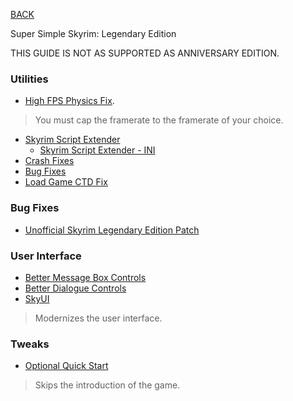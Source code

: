 
[BACK](..)

Super Simple Skyrim: Legendary Edition

THIS GUIDE IS NOT AS SUPPORTED AS ANNIVERSARY EDITION.

### Utilities
- [High FPS Physics Fix](https://www.reddit.com/r/skyrimmods/comments/6xzthx/a_few_lesser_known_ini_tweaks_120_fps_physics_fix/).
> You must cap the framerate to the framerate of your choice.
- [Skyrim Script Extender](https://www.nexusmods.com/skyrim/mods/100216)
    - [Skyrim Script Extender - INI](https://www.nexusmods.com/skyrim/mods/51038)
- [Crash Fixes](https://www.nexusmods.com/skyrim/mods/72725)
- [Bug Fixes](https://www.nexusmods.com/skyrim/mods/76747)
- [Load Game CTD Fix](https://www.nexusmods.com/skyrim/mods/85443)

### Bug Fixes
- [Unofficial Skyrim Legendary Edition Patch](https://www.nexusmods.com/skyrim/mods/71214)

### User Interface
- [Better Message Box Controls](https://www.nexusmods.com/skyrim/mods/28170)
- [Better Dialogue Controls](https://www.nexusmods.com/skyrim/mods/27371)
- [SkyUI](https://www.nexusmods.com/skyrim/mods/3863)
> Modernizes the user interface.

### Tweaks
- [Optional Quick Start](https://www.nexusmods.com/skyrim/mods/111029)
> Skips the introduction of the game.